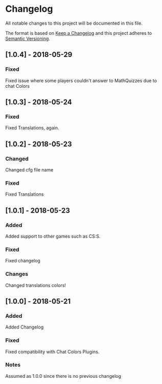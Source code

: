 # Changelog
All notable changes to this project will be documented in this file.

The format is based on [Keep a Changelog](https://keepachangelog.com/en/1.0.0/)
and this project adheres to [Semantic Versioning](https://semver.org/spec/v2.0.0.html).

## [1.0.4] - 2018-05-29
### Fixed
Fixed issue where some players couldn't answer to MathQuizzes due to chat Colors

## [1.0.3] - 2018-05-24
### Fixed
Fixed Translations, again.

## [1.0.2] - 2018-05-23
### Changed
Changed cfg file name

### Fixed
Fixed Translations

## [1.0.1] - 2018-05-23
### Added
Added support to other games such as CS:S.

### Fixed
Fixed changelog

### Changes
Changed translations colors!

## [1.0.0] - 2018-05-21
### Added
Added Changelog

### Fixed
Fixed compatibility with Chat Colors Plugins.

### Notes
Assumed as 1.0.0 since there is no previous changelog
